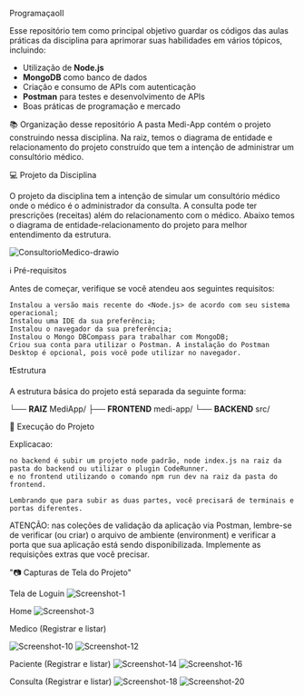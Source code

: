 ProgramaçaoII

Esse repositório tem como principal objetivo guardar os códigos das aulas práticas da disciplina para aprimorar suas habilidades em vários tópicos, incluindo:

- Utilização de **Node.js**
- **MongoDB** como banco de dados
- Criação e consumo de APIs com autenticação
- **Postman** para testes e desenvolvimento de APIs
- Boas práticas de programação e mercado

📚 Organização desse repositório
A pasta Medi-App contém o projeto construindo nessa disciplina. Na raiz, temos o diagrama de entidade e relacionamento do projeto construído que tem a intenção de administrar um consultório médico.

💻 Projeto da Disciplina

O projeto da disciplina tem a intenção de simular um consultório médico onde o médico é o administrador da consulta. A consulta pode ter prescrições (receitas) além do relacionamento com o médico. Abaixo temos o diagrama de entidade-relacionamento do projeto para melhor entendimento da estrutura.

![ConsultorioMedico-drawio](https://github.com/user-attachments/assets/94c96a92-5994-41b9-96fd-a4c2896dbcf0)

ℹ️ Pré-requisitos

Antes de começar, verifique se você atendeu aos seguintes requisitos:

    Instalou a versão mais recente do <Node.js> de acordo com seu sistema operacional;
    Instalou uma IDE da sua preferência;
    Instalou o navegador da sua preferência;
    Instalou o Mongo DBCompass para trabalhar com MongoDB;
    Criou sua conta para utilizar o Postman. A instalação do Postman Desktop é opcional, pois você pode utilizar no navegador.

❗️Estrutura

A estrutura básica do projeto está separada da seguinte forma:

└── **RAIZ** MediApp/
  ├── **FRONTEND** medi-app/
  └── **BACKEND** src/

🚀 Execução do Projeto

Explicacao:

    no backend é subir um projeto node padrão, node index.js na raiz da pasta do backend ou utilizar o plugin CodeRunner.
    e no frontend utilizando o comando npm run dev na raiz da pasta do frontend.

    Lembrando que para subir as duas partes, você precisará de terminais e portas diferentes.

ATENÇÃO: nas coleções de validação da aplicação via Postman, lembre-se de verificar (ou criar) o arquivo de ambiente (environment) e verificar a porta que sua aplicação está sendo disponibilizada. Implemente as requisições extras que você precisar.

"📷 Capturas de Tela do Projeto"

Tela de Loguin
![Screenshot-1](https://github.com/user-attachments/assets/b9c4cc61-b92f-409f-b1f7-b1d29bc60e28)

Home
![Screenshot-3](https://github.com/user-attachments/assets/96b9e91d-55da-4dfc-a8e0-b155cb585aaa)

Medico (Registrar e listar)

![Screenshot-10](https://github.com/user-attachments/assets/6fc146ff-4f26-4a2f-9058-5afe585b6c0c)
![Screenshot-12](https://github.com/user-attachments/assets/87d8b5f9-7398-452d-af1b-a40b08804298)

Paciente (Registrar e listar)
![Screenshot-14](https://github.com/user-attachments/assets/4ef6db1b-677f-4820-baff-3fda1c115db6)
![Screenshot-16](https://github.com/user-attachments/assets/6d57fc42-b198-4d3c-becf-3c16cd8bc2cd)

Consulta (Registrar e listar)
![Screenshot-18](https://github.com/user-attachments/assets/f97a4e40-4ca0-4267-9d4b-bd8fe2418eb5)
![Screenshot-20](https://github.com/user-attachments/assets/b29885ae-56a7-48ce-bba6-2a80c70610a9)

